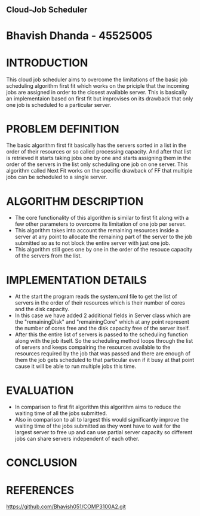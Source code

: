 ## Cloud-Job Scheduler

# Bhavish Dhanda - 45525005

# INTRODUCTION
This cloud job scheduler aims to overcome the limitations of the basic job scheduling algorithm first fit which works on the priciple that the incoming jobs are assigned in order to the closest available server. This is basically an implementaion based on first fit but improvises on its drawback that only one job is scheduled to a particular server.
# PROBLEM DEFINITION
The basic algorithm first fit basically has the servers sorted in a list in the order of their resources or so called processing capacity. And after that list is retrieved it starts taking jobs one by one and starts assigning them in the order of the servers in the list only scheduling one job on one server. This algorithm called Next Fit works on the specific drawback of FF that multiple jobs can be scheduled to a single server.
# ALGORITHM DESCRIPTION
* The core functionality of this algorithm is similar to first fit along with a few other parameters to overcome its limitation of one job per server. 
* This algorithm takes into account the remaining resources inside a server at any point to allocate the remaining part of the server to the job submitted so as to not block the entire server with just one job.
* This algorithm still goes one by one in the order of the resouce capacity of the servers from the list. 

# IMPLEMENTATION DETAILS
* At the start the program reads the system.xml file to get the list of servers in the order of their resources which is their number of cores and the disk capacity.
* In this case we have added 2 additional fields in Server class which are the "remainingDisk" and "remainingCore" which at any point represent the number of cores free and the disk capacity free of the server itself.
* After this the entire list of servers is passed to the scheduling function along with the job itself. So the scheduling method loops through the list of servers and keeps compairing the resources available to the resources required by the job that was passed and there are enough of them the job gets scheduled to that particular even if it busy at that point cause it will be able to run multiple jobs this time.
# EVALUATION
* In comparison to first fit algorithm this algorithm aims to reduce the waiting time of all the jobs submitted.
* Also in comparison to all to largest this would significantly improve the waiting time of the jobs submitted as they wont have to wait for the largest server to free up and can use partial server capacity so different jobs can share servers independent of each other.
# CONCLUSION

# REFERENCES
https://github.com/Bhavish051/COMP3100A2.git 